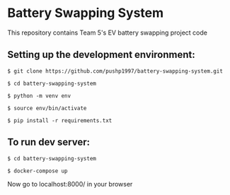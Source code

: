 # Battery Swapping System
This repository contains Team 5's EV battery swapping project code

## Setting up the development environment:
```
$ git clone https://github.com/pushp1997/battery-swapping-system.git

$ cd battery-swapping-system

$ python -m venv env

$ source env/bin/activate

$ pip install -r requirements.txt
```

## To run dev server:
```
$ cd battery-swapping-system

$ docker-compose up
```

Now go to localhost:8000/ in your browser